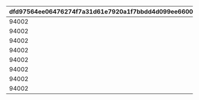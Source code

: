 |dfd97564ee06476274f7a31d61e7920a1f7bbdd4d099ee660060bd520ea11ca6|27ac03d5da9888ebd0faa6082c47a6a9181e4772f2cbeea9bcd2f74dedb56276|51998f473ce993517811e5d01abdabae1d8551af6325f4187ca0971949e7c8d8|70e81fa1e3672bc25abcc304e834df5c46cfa7ba4d6a91cd158d0d661d521472|f66d98c0028a57660bdfe53fdde000ad81186b0f24c672a794753503c3bfddad|9ba9a334d210cc82b7faf7caf7f4c1fe7c2f71a817d60bb4abb6d1cdbeca99c3|fcde2d6a565aae6c943bf358acd49272034ecd4834dac0323c188b2a8034acaf|7e87ac74ed5eace7fd7e5e8023390ba689c0df1bb4cd2cf6b47e7b99803476fb|dfe921ea90c7be4c3d1588fe43e0cb25613742fec0243e2e3724ebd3e5b60d19|754ef5269627bcf98888138a6309dce7bfd6c6327ba477328dbfba51c98210ce|f3af5a41ee9c99be6800d8c67a7c75c1da37fae61cd5f92fe11f70a605311a4c|42c8848bd294bdbb46a6419b6cb3f6558b789e111f51b6ea18f694aefa6d46e0|bd028c5f9785155821309b3bdfee3a045aa55fcb303d29f73e06400a6e609016|914e85dfad8f8e76dd08e182d6f9f0b5a65d4e7e1c414de3e40dc092342bad34|61377643c52cb1f87fef865ef9e3edc7ed58c91688b52758b0ed3c2b94a811aa|2f2428592fcb72d982f0eb0c4624938d039344dbe9f68018990bee4c8fa4700a|
| --- | --- | --- | --- | --- | --- | --- | --- | --- | --- | --- | --- | --- | --- | --- | --- |
|94002|0|625000|91002|3001|23001|20004|20|0|12|500|20|0|2|8|2|
|94002|0|625000|91002|3002|23001|20004|20|0|12|500|20|0|2|8|2|
|94002|0|625000|91002|3003|23001|20004|20|0|12|500|20|0|2|8|2|
|94002|0|625000|91002|3004|23001|20004|20|0|12|500|20|0|2|8|2|
|94002|21901|1250000|91002|3005|23001|20004|20|1|12|1000|20|2|2|8|2|
|94002|0|625000|91002|3006|23001|20004|20|0|12|500|20|0|2|8|2|
|94002|0|625000|91002|3007|23001|20004|20|0|12|500|20|0|2|8|2|
|94002|21951|5000000|91002|3008|23001|20005|50|1|12|1500|10|2|2|8|2|